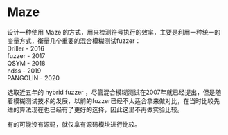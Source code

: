 # Maze

设计一种使用 Maze 的方式，用来检测符号执行的效率，主要是利用一种统一的变量方式，衡量几个重要的混合模糊测试fuzzer：  
Driller - 2016  
fuzzer - 2017  
QSYM - 2018  
ndss - 2019  
PANGOLIN - 2020  

选取近五年的 hybrid fuzzer ，尽管混合模糊测试在2007年就已经提出，但是随着模糊测试技术的发展，以前的fuzzer已经不太适合拿来做对比，在当时比较先进的算法现在也已经有了更好的选择，因此这里不再做实验比较。  

有的可能没有源码，就仅拿有源码模块进行比较。